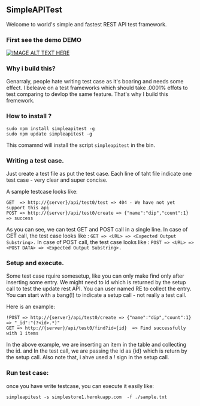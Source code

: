 ## SimpleAPITest
Welcome to world's simple and fastest REST API test framework. 

### First see the demo DEMO
[![IMAGE ALT TEXT HERE](https://img.youtube.com/vi/eESvklwGmCk/0.jpg)](https://www.youtube.com/watch?v=eESvklwGmCk)

### Why i build this?
Genarraly, people hate writing test case as it's boaring and needs some effect.
I beleave on a test frameworks which should take .0001% effots to test comparing to devlop the same feature. That's why I build this fremework. 

### How to install ?
```
sudo npm install simpleapitest -g
sudo npm update simpleapitest -g
```
This comamnd will install the script `simpleapitest` in the bin.

### Writing a test case.
Just create a test file as put the test case. Each line of taht file indicate one test case - very clear and super concise. 

A sample testcase looks like:
```
GET  => http://{server}/api/test0/test => 404 - We have not yet support this api
POST => http://{server}/api/test0/create => {"name":"dip","count":1} => success

```
As you can see, we can test GET and POST call in a single line. 
In case of GET call, the test case looks like :
```GET => <URL> => <Expected Output Substring>.```
In case of POST call, the test case looks like :
```POST => <URL> => <POST DATA> => <Expected Output Substring>.```
 
### Setup and execute.
Some test case rquire somesetup, like you can only make find only after inserting some entry. We might need to id which is returned by the setup call to test the update rest API.
You can user named RE to collect the entry. You can start with a bang(!) to indicate a setup call - not really a test call. 

Here is an example:
```
!POST => http://{server}/api/test0/create => {"name":"dip","count":1} => "_id":"(?<id>.*)"
GET => http://{server}/api/test0/find?id={id}  => Find successfully with 1 items
```
In the above example, we are inserting an item in the table and collecting the id. and In the test call, we are passing the id as {id} which is return by the setup call. Also note that, i ahve used a ! sign in the setup call. 

### Run test case:
once you have write testcase, you can execute it easily like:
```
simpleapitest -s simplestore1.herokuapp.com  -f ./sample.txt
```
